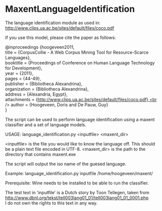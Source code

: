 # MaxentLanguageIdentification
The language identification module as used in: http://www.clips.ua.ac.be/sites/default/files/coco.pdf

If you use this model, please cite the paper as follows:

@inproceedings {hoogeveen2011,<br />
	title = {CorpusCollie - A Web Corpus Mining Tool for Resource-Scarce Languages},<br />
	booktitle = {Proceedings of Conference on Human Language Technology for Development},<br />
	year = {2011},<br />
	pages = {44-49},<br />
	publisher = {Bibliotheca Alexandrina},<br />
	organization = {Bibliotheca Alexandrina},<br />
	address = {Alexandria, Egypt},<br />
	attachments = {http://www.clips.ua.ac.be/sites/default/files/coco.pdf},<br />
	author = {Hoogeveen, Doris and De Pauw, Guy}<br />
}

The script can be used to perform language identification using a maxent classifier and a set of language models.

USAGE: language_identification.py \<inputfile\> \<maxent_dir\>

\<inputfile\> is the file you would like to know the language off. This should be a plain text file encoded in UTF-8.
\<maxent_dir\> is the path to the directory that contains maxent.exe

The script will output the iso name of the guesed language.

Example: language_identification.py inputfile /home/hoogeveen/maxent/

Prerequisite: Wine needs to be installed to be able to run the classifier.

The test text in 'inputfile' is a Dutch story by Toon Tellegen, taken from http://www.dbnl.org/tekst/tell003lang01_01/tell003lang01_01_0001.php <br />
I do not own the rights to this text in any way.
